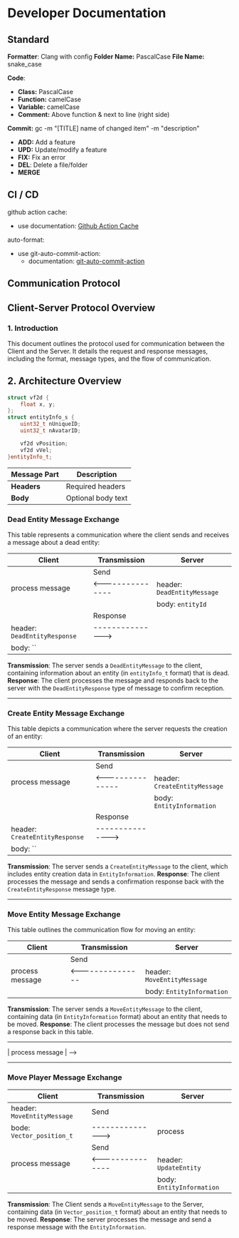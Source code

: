 # Developer Documentation

## Standard

**Formatter**: Clang with config
**Folder Name:** PascalCase
**File Name:**  snake\_case

**Code**:

- **Class:** PascalCase
- **Function:** camelCase
- **Variable:** camelCase
- **Comment:** Above function & next to line (right side)

**Commit:** gc \-m "\[TITLE\] name of changed item" \-m "description"

- **ADD:** Add a feature
- **UPD:** Update/modify a feature
- **FIX:** Fix an error
- **DEL**: Delete a file/folder
- **MERGE**

## CI / CD

github action cache:

- use documentation: [Github Action Cache](https://docs.github.com/en/actions/writing-workflows/choosing-what-your-workflow-does/caching-dependencies-to-speed-up-workflows#comparing-artifacts-and-dependency-caching)

auto-format:

- use git-auto-commit-action:
  - documentation: [git-auto-commit-action](https://github.com/stefanzweifel/git-auto-commit-action)

## Communication Protocol

## Client-Server Protocol Overview

### 1. Introduction

This document outlines the protocol used for communication between the Client and the Server. It details the request and response messages, including the format, message types, and the flow of communication.

## 2. Architecture Overview

```cpp
struct vf2d {
    float x, y;
};
struct entityInfo_s {
    uint32_t nUniqueID;
    uint32_t nAvatarID;

    vf2d vPosition;
    vf2d vVel;
}entityInfo_t;
```

| Message Part | Description        |
|--------------|--------------------|
| **Headers**  | Required headers   |
| **Body**     | Optional body text |

### Dead Entity Message Exchange

This table represents a communication where the client sends and receives a message about a dead entity:

|         Client            | Transmission     |          Server           |
|---------------------------|------------------|---------------------------|
|                           |       Send       |                           |
|  process message          | <--------------- | header: `DeadEntityMessage` |
|                           |                  | body: `entityId`        |
|                           |     Response     |                           |
| header: `DeadEntityResponse` | ---------------> |                           |
| body: ``                 |                  |                           |

**Transmission**: The server sends a `DeadEntityMessage` to the client, containing information about an entity (in `entityInfo_t` format) that is dead.
**Response**: The client processes the message and responds back to the server with the `DeadEntityResponse` type of message to confirm reception.

---

### Create Entity Message Exchange

This table depicts a communication where the server requests the creation of an entity:

|         Client            | Transmission     |          Server           |
|---------------------------|------------------|---------------------------|
|                           |       Send       |                           |
|  process message          | <--------------- | header: `CreateEntityMessage`|
|                           |                  | body: `EntityInformation`        |
|                           |     Response     |                           |
| header: `CreateEntityResponse`| --------------->|                           |
| body: ``        |                  |                           |

**Transmission**: The server sends a `CreateEntityMessage` to the client, which includes entity creation data in `EntityInformation`.
**Response**: The client processes the message and sends a confirmation response back with the `CreateEntityResponse` message type.

---

### Move Entity Message Exchange

This table outlines the communication flow for moving an entity:

|         Client            | Transmission     |          Server           |
|---------------------------|------------------|---------------------------|
|                           |       Send       |                           |
|  process message          | <--------------- | header: `MoveEntityMessage` |
|                           |                  | body: `EntityInformation`        |

**Transmission**: The server sends a `MoveEntityMessage` to the client, containing data (in `EntityInformation` format) about an entity that needs to be moved.
**Response**: The client processes the message but does not send a response back in this table.

---

<!-- ### Fire Bullet Message Exchange -->

<!-- This table represents the process for handling bullet firing events between the client and server: -->

<!-- |         Client            | Transmission     |          Server           | -->
<!-- |---------------------------|------------------|---------------------------| -->
<!-- |                           |       Send       |                           | -->
<!-- | header: `FireBulletMessage` | ---------------> |  process message          | -->
<!-- | body: `entityInfo_t`        |                  |                           | -->
<!-- |                           |     Response     |                           | -->
<!-- |                           | <--------------- | header: `FireBulletResponse` | -->
<!-- |                           |                  | body: `entityInfo_t`        | -->

<!-- **Transmission**: The client sends a `FireBulletMessage` with data about a bullet (in `entityInfo_t` format) to the server. -->
<!-- **Response**: The server processes the message and responds with a confirmation `FireBulletResponse`, which the client then receives. -->

---

### Move Player Message Exchange

|         Client            | Transmission     |          Server           |
|---------------------------|------------------|---------------------------|
| header: `MoveEntityMessage` |     Send       |                           |
| bode: `Vector_position_t`    | --------------->|       process             |
|                           |       Send       |                           |
|  process message          | <--------------- | header: `UpdateEntity` |
|                           |                  | body: `EntityInformation`        |

**Transmission**: The Client sends a `MoveEntityMessage` to the Server, containing data (in `Vector_position_t` format) about an entity that needs to be moved.
**Response**: The server processes the message and send a response message with the `EntityInformation`.
